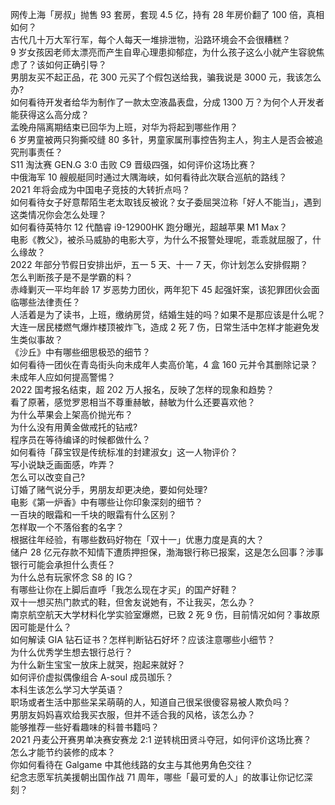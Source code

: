 网传上海「房叔」抛售 93 套房，套现 4.5 亿，持有 28 年房价翻了 100 倍，真相如何？  
古代几十万大军行军，每个人每天一堆排泄物，沿路环境会不会很糟糕？  
9 岁女孩因老师太漂亮而产生自卑心理患抑郁症，为什么孩子这么小就产生容貌焦虑了？该如何正确引导？  
男朋友买不起正品，花 300 元买了个假包送给我，骗我说是 3000 元，我该怎么办?  
如何看待开发者给华为制作了一款太空液晶表盘，分成 1300 万？为何个人开发者能获得这么高分成？  
孟晚舟隔离期结束已回华为上班，对华为将起到哪些作用？  
6 岁男童被两只狗撕咬缝 80 多针，男童家属刑事控告狗主人，狗主人是否会被追究刑事责任？  
S11 淘汰赛 GEN.G 3:0 击败 C9 晋级四强，如何评价这场比赛？  
中俄海军 10 艘舰艇同时通过大隅海峡，如何看待此次联合巡航的路线？  
2021 年将会成为中国电子竞技的大转折点吗？  
如何看待女子好意帮陌生老太取钱反被讹？女子委屈哭泣称「好人不能当」，遇到这类情况你会怎么处理？  
如何看待英特尔 12 代酷睿 i9-12900HK 跑分曝光，超越苹果 M1 Max？  
电影《教父》，被杀马威胁的电影大亨，为什么不报警处理呢，乖乖就屈服了，什么缘故？  
2022 年部分节假日安排出炉，五一 5 天、十一 7 天，你计划怎么安排假期？  
怎么判断孩子是不是学霸的料？  
赤峰剿灭一平均年龄 17 岁恶势力团伙，两年犯下 45 起强奸案，该犯罪团伙会面临哪些法律责任？  
人活着是为了读书，上班，缴纳房贷，结婚生娃的吗？如果不是那应该是什么呢？  
大连一居民楼燃气爆炸楼顶被炸飞，造成 2 死 7 伤，日常生活中怎样才能避免发生类似事故？  
《沙丘》中有哪些细思极恐的细节？  
如何看待一团伙在青岛街头向未成年人卖高价笔，4 盒 160 元并令其删除记录？未成年人应如何提高警惕？  
2022 国考报名结束，超 202 万人报名，反映了怎样的现象和趋势？  
看了原著，感觉罗恩相当不尊重赫敏，赫敏为什么还要喜欢他？  
为什么苹果会上架高价抛光布？  
为什么没有用黄金做戒托的钻戒?  
程序员在等待编译的时候都做什么？  
如何看待「薛宝钗是传统标准的封建淑女」这一人物评价？  
写小说缺乏画面感，咋弄？  
怎么可以改变自己?  
订婚了赌气说分手，男朋友却更决绝，要如何处理?  
电影《第一炉香》中有哪些让你印象深刻的细节？  
一百块的眼霜和一千块的眼霜有什么区别？  
怎样取一个不落俗套的名字？  
根据往年经验，有哪些数码好物在「双十一」优惠力度是真的大？  
储户 28 亿元存款不知情下遭质押担保，渤海银行称已报案，这是怎么回事？涉事银行可能会承担什么责任？  
为什么总有玩家怀念 S8 的 IG？  
有哪些让你在上脚后直呼「我怎么现在才买」的国产好鞋？  
双十一想买热门款式的鞋，但舍友说她有，不让我买，怎么办？  
南京航空航天大学材料化学实验室爆燃，已致 2 死 9 伤，目前情况如何？事故原因可能是什么？  
如何解读 GIA 钻石证书？怎样判断钻石好坏？应该注意哪些小细节？  
为什么优秀学生想去银行总行？  
为什么新生宝宝一放床上就哭，抱起来就好？  
如何评价虚拟偶像组合 A-soul 成员珈乐？  
本科生该怎么学习大学英语？  
职场或者生活中那些呆呆萌萌的人，知道自己很呆很傻容易被人欺负吗？  
男朋友妈妈喜欢给我买衣服，但并不适合我的风格，该怎么办？  
能够推荐一些好看趣味的科普书籍吗？  
2021 丹麦公开赛男单决赛安赛龙 2:1 逆转桃田贤斗夺冠，如何评价这场比赛？  
怎么才能节约装修的成本？  
你如何看待在 Galgame 中其他线路的女主与其他男角色交往？  
纪念志愿军抗美援朝出国作战 71 周年，哪些「最可爱的人」的故事让你记忆深刻？  
